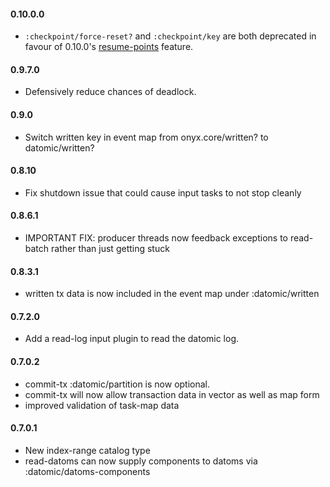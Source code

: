 #### 0.10.0.0
* `:checkpoint/force-reset?` and `:checkpoint/key` are both deprecated in favour of 0.10.0's [resume-points](http://www.onyxplatform.org/docs/user-guide/0.10.0-beta4/#resume-point) feature.

#### 0.9.7.0
* Defensively reduce chances of deadlock.

#### 0.9.0
* Switch written key in event map from onyx.core/written? to datomic/written?

#### 0.8.10
* Fix shutdown issue that could cause input tasks to not stop cleanly

#### 0.8.6.1
* IMPORTANT FIX: producer threads now feedback exceptions to read-batch rather than just getting stuck

#### 0.8.3.1
* written tx data is now included in the event map under :datomic/written

#### 0.7.2.0
* Add a read-log input plugin to read the datomic log.

#### 0.7.0.2
* commit-tx :datomic/partition is now optional.
* commit-tx will now allow transaction data in vector as well as map form
* improved validation of task-map data

#### 0.7.0.1
* New index-range catalog type
* read-datoms can now supply components to datoms via :datomic/datoms-components

